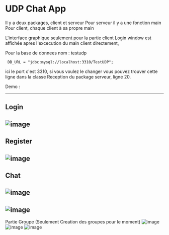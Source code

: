 # UDP Chat App


Il y a deux packages, client et serveur
Pour serveur il y a une fonction main 
Pour client, chaque client à sa propre main

L'interface graphique seulement pour la partie client
Login window est affichée apres l'excecution du main client directement,

Pour la base de donnees
nom : testudp

     DB_URL = "jdbc:mysql://localhost:3310/TestUDP";
     
ici le port c'est 3310, si vous voulez le changer vous pouvez trouver cette ligne dans la classe Reception du package serveur, ligne 20.


Demo : 

---------------------------------------------------------------------------------------------------------------
Login
---------------------------------------------------------------------------------------------------------------
![image](https://user-images.githubusercontent.com/101748749/212200560-406cd7a2-61ee-4524-be3f-a88155f46c54.png)
---------------------------------------------------------------------------------------------------------------
Register
---------------------------------------------------------------------------------------------------------------
![image](https://user-images.githubusercontent.com/101748749/212200722-5aec6186-013d-429e-86b0-d1c587e823f8.png)
---------------------------------------------------------------------------------------------------------------
Chat
---------------------------------------------------------------------------------------------------------------
![image](https://user-images.githubusercontent.com/101748749/212200857-c8a34a5e-2faa-47e8-95ef-d7238ae1aff0.png)
------------------------------
![image](https://user-images.githubusercontent.com/101748749/212201110-01bf4dda-08cd-455c-ad3c-face26eb1c37.png)
------------------------------
Partie Groupe (Seulement Creation des groupes pour le moment)
![image](https://user-images.githubusercontent.com/101748749/212201284-e1d2abec-a6d5-4f39-9d62-31b8290e4612.png)
![image](https://user-images.githubusercontent.com/101748749/212201402-173de701-b3ea-4cfb-af2f-02e8449cebf1.png)
![image](https://user-images.githubusercontent.com/101748749/212201474-7dc0ed98-0fea-4d12-9334-4e6426849736.png)



